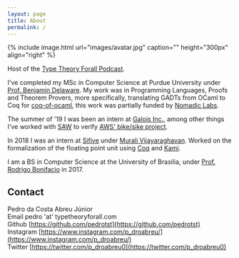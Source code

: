 ```yaml
---
layout: page
title: About
permalink: /
---
```


{% include image.html url="images/avatar.jpg" caption="" height="300px" align="right" %}

Host of the [Type Theory Forall Podcast](https://www.typetheoryforall.com/).

I've completed my MSc in Computer Science at Purdue University under [Prof. Benjamin Delaware](https://www.cs.purdue.edu/homes/bendy/). My work was in Programming Languages,
Proofs and Theorem Provers, more specifically, translating GADTs from OCaml to Coq for [coq-of-ocaml](https://github.com/clarus/coq-of-ocaml), this work was partially funded by [Nomadic Labs](https://nomadic-labs.com/).


The summer of '19 I was been an intern at [Galois Inc.](https://galois.com/),
among other things I've worked with [SAW](https://saw.galois.com/) to verify
[AWS' bike/sike project](https://github.com/aws/s2n-tls/tree/main/tests/saw).

In 2018 I was an intern at [Sifive](https://www.sifive.com/) under 
[Murali Vijayaraghavan](http://people.csail.mit.edu/vmurali/). Worked on the formalization
of the floating point unit using [Coq](https://coq.inria.fr/)
and [Kami](http://plv.csail.mit.edu/kami/).

I am a BS in Computer Science at the University of Brasilia, under 
[Prof. Rodrigo Bonifacio](https://rbonifacio.github.io/) in 2017.

## Contact
Pedro da Costa Abreu Júnior<br/>
Email  pedro 'at' typetheoryforall.com<br/>
Github  [https://github.com/pedrotst](https://github.com/pedrotst)<br/>
Instagram [https://www.instagram.com/p_droabreu/](https://www.instagram.com/p_droabreu/)<br/>
Twitter [https://twitter.com/p_droabreu0](https://twitter.com/p_droabreu0)<br/>
